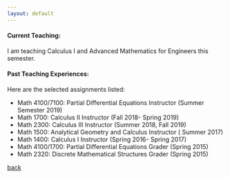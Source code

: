 ```yaml
---
layout: default
---
```


 <!-- wp:heading {"level":4} -->
<h4><strong>Current Teaching:</strong></h4>
<!-- /wp:heading -->

<!-- wp:paragraph -->
<p>I am teaching Calculus I and Advanced Mathematics for Engineers this semester.</p>
<!-- /wp:paragraph -->

<!-- wp:paragraph -->
<p></p>
<!-- /wp:paragraph -->

<!-- wp:heading {"level":4} -->
<h4><strong>Past Teaching Experiences:</strong></h4>
<!-- /wp:heading -->

<!-- wp:paragraph -->
<p>Here are the selected assignments listed:</p>
<!-- /wp:paragraph -->

<!-- wp:list -->
<ul><li>Math 4100/7100: Partial Differential Equations Instructor (Summer Semester 2019)   </li><li>Math  1700: Calculus II Instructor (Fall 2018- Spring 2019)</li><li>Math 2300: Calculus III Instructor (Summer 2018, Fall 2019)</li><li>Math 1500: Analytical Geometry and Calculus Instructor ( Summer 2017)</li><li>Math 1400: Calculus I Instructor (Spring 2016- Spring 2017)</li><li>Math 4100/1700: Partial Differential Equations Grader (Spring 2015)</li><li>Math&nbsp;2320: Discrete Mathematical Structures Grader (Spring 2015)</li></ul>
<!-- /wp:list -->

[back](./)
